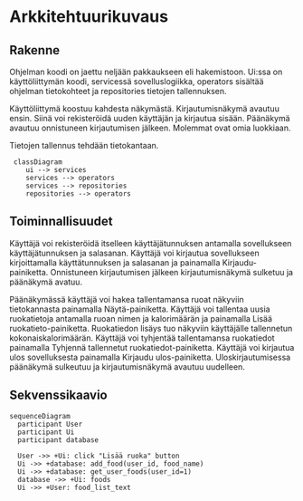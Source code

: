 
 # Arkkitehtuurikuvaus

## Rakenne


Ohjelman koodi on jaettu neljään pakkaukseen eli hakemistoon. Ui:ssa on käyttöliittymän koodi, servicessä sovelluslogiikka, operators sisältää ohjelman tietokohteet ja repositories tietojen tallennuksen.

Käyttöliittymä koostuu kahdesta näkymästä. Kirjautumisnäkymä avautuu ensin. Siinä voi rekisteröidä uuden käyttäjän ja kirjautua sisään. Päänäkymä avautuu onnistuneen kirjautumisen jälkeen. Molemmat ovat omia luokkiaan.

Tietojen tallennus tehdään tietokantaan.

```mermaid
 classDiagram
    ui --> services
    services --> operators
    services --> repositories
    repositories --> operators
```

## Toiminnallisuudet

Käyttäjä voi rekisteröidä itselleen käyttäjätunnuksen antamalla sovellukseen käyttäjätunnuksen ja salasanan. Käyttäjä voi kirjautua sovellukseen kirjoittamalla käyttätunnuksen ja salasanan ja painamalla Kirjaudu-painiketta. Onnistuneen kirjautumisen jälkeen kirjautumisnäkymä sulketuu ja päänäkymä avatuu. 

Päänäkymässä käyttäjä voi hakea tallentamansa ruoat näkyviin tietokannasta painamalla Näytä-painiketta. Käyttäjä voi tallentaa uusia ruokatietoja antamalla ruoan nimen ja kalorimäärän ja painamalla Lisää ruokatieto-painiketta. Ruokatiedon lisäys tuo näkyviin käyttäjälle tallennetun kokonaiskalorimäärän. Käyttäjä voi tyhjentää tallentamansa ruokatiedot painamalla Tyhjennä tallennetut ruokatiedot-painiketta. Käyttäjä voi kirjautua ulos sovelluksesta painamalla Kirjaudu ulos-painiketta. Uloskirjautumisessa päänäkymä sulkeutuu ja kirjautumisnäkymä avautuu uudelleen.

## Sekvenssikaavio

```mermaid
sequenceDiagram
  participant User
  participant Ui
  participant database
  
  User ->> +Ui: click "Lisää ruoka" button
  Ui ->> +database: add_food(user_id, food_name)
  Ui ->> +database: get_user_foods(user_id=1)
  database ->> +Ui: foods
  Ui ->> +User: food_list_text
```
